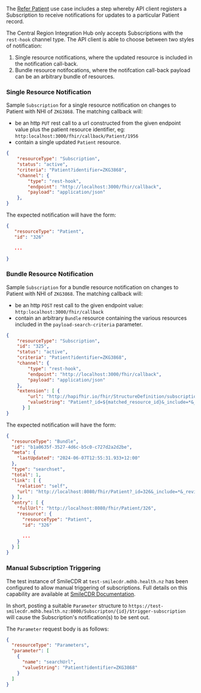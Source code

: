 
The [Refer Patient](./useCaseReferPatient.html) use case includes a step whereby API client registers a Subscription to receive notifications for updates to a particular Patient record.

The Central Region Integration Hub only accepts Subscriptions with the `rest-hook` channel type.
The API client is able to choose between two styles of notification:
1. Single resource notifications, where the updated resource is included in the notification call-back.
2. Bundle resource notifocations, where the notifcation call-back payload can be an arbitrary bundle of resources.


### Single Resource Notification

Sample `Subscription` for a single resource notification on changes to Patient with NHI of `ZKG3868`.  The matching callback will:
  * be an http `PUT` rest call to a url constructed from the given endpoint value plus the patient resource identifier, eg:  `http:localhost:3000/fhir/callback/Patient/1956`
  * contain a single updated `Patient` resource.

```json
{
    "resourceType": "Subscription",
    "status": "active",
    "criteria": "Patient?identifier=ZKG3868",
    "channel": {
        "type": "rest-hook",
        "endpoint": "http://localhost:3000/fhir/callback",
        "payload": "application/json"
    },
}
```

The expected notification will have the form:
```json
{
   "resourceType": "Patient",
   "id": "326"

   ...

}
```

### Bundle Resource Notification

Sample `Subscription` for a bundle resource notification on changes to Patient with NHI of `ZKG3868`.  The matching callback will:
  * be an http `POST` rest call to the given endpoint value:  `http:localhost:3000/fhir/callback`
  * contain an arbitrary `Bundle` resource containing the various resources included in the `payload-search-criteria` parameter.

```json
{
    "resourceType": "Subscription",
    "id": "325",
    "status": "active",
    "criteria": "Patient?identifier=ZKG3868",
    "channel": {
        "type": "rest-hook",
        "endpoint": "http://localhost:3000/fhir/callback",
        "payload": "application/json"
    },
    "extension": [ {
        "url": "http://hapifhir.io/fhir/StructureDefinition/subscription-payload-search-criteria",
        "valueString": "Patient?_id=${matched_resource_id}&_include=*&_revinclude=Flag:*&_revinclude=AllergyIntolerance:*&_revinclude=ClinicalImpression:*&_revinclude=ServiceRequest:*"
      } ]
}
```

The expected notification will have the form:
```json
{
  "resourceType": "Bundle",
  "id": "b1a0635f-3527-4d6c-b5c0-c727d2a2d2be",
  "meta": {
    "lastUpdated": "2024-06-07T12:55:31.933+12:00"
  },
  "type": "searchset",
  "total": 1,
  "link": [ {
    "relation": "self",
    "url": "http://localhost:8080/fhir/Patient?_id=326&_include=*&_revinclude=Flag%3A*&_revinclude=AllergyIntolerance%3A*&_revinclude=ClinicalImpression%3A*&_revinclude=ServiceRequest%3A*"
  } ],
  "entry": [ {
    "fullUrl": "http://localhost:8080/fhir/Patient/326",
    "resource": {
      "resourceType": "Patient",
      "id": "326"

      ...
    } 
  } ]
}
```

### Manual Subscription Triggering

The test instance of SmileCDR at `test-smilecdr.mdhb.health.nz` has been configured to allow manual triggering of subscriptions.
Full details on this capability are available at [SmileCDR Documentation](https://smilecdr.com/docs/subscription/manual_triggering.html).

In short, posting a suitable `Parameter` structure to `https://test-smilecdr.mdhb.health.nz:8000/Subscripton/{id}/$trigger-subscription`
will cause the Subscription's notification(s) to be sent out. 

The `Parameter` request body is as follows:

```json
{
  "resourceType": "Parameters",
  "parameter": [
    {
      "name": "searchUrl",
      "valueString": "Patient?identifier=ZKG3868"
    }
  ]
}
```